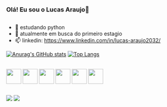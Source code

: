### Olá! Eu sou o Lucas Araujo👋
##

- 🌱 estudando python
- 🤔 atualmente em busca do primeiro estagio
- 📫 linkedin: https://www.linkedin.com/in/lucas-araujo2032/

[![Anurag's GitHub stats](https://github-readme-stats.vercel.app/api?username=lucas-araujo20&show_icons=true&theme=gruvbox)](https://github.com/anuraghazra/github-readme-stats)
[![Top Langs](https://github-readme-stats.vercel.app/api/top-langs/?username=lucas-araujo20&hide_progress=true)](https://github.com/anuraghazra/github-readme-stats)

<div style="display:inline_block"><br>
<img align="center" height="40" width="40" src="https://cdn.jsdelivr.net/gh/devicons/devicon/icons/html5/html5-original.svg" />
<img  align="center" height="40" width="40" src="https://cdn.jsdelivr.net/gh/devicons/devicon/icons/css3/css3-original.svg" />             
<img align="center" height="40" width="40" src="https://cdn.jsdelivr.net/gh/devicons/devicon/icons/javascript/javascript-original.svg" />
<img align="center" height="40" width="40" src="https://cdn.jsdelivr.net/gh/devicons/devicon/icons/python/python-original.svg" />
<img align="center" height="40" width="40" src="https://cdn.jsdelivr.net/gh/devicons/devicon/icons/php/php-original.svg" />
<img align="center" height="40" width="40" src="https://cdn.jsdelivr.net/gh/devicons/devicon/icons/mysql/mysql-original-wordmark.svg" />      
</div>

##

<div>
  <a href="https://www.linkedin.com/in/lucas-araujo2032/"><img src="https://img.shields.io/badge/LinkedIn-0077B5?style=for-the-badge&logo=linkedin&logoColor=white"></a>
  <a href="mailto:ls.araujo2032@gmail.com"><img src="https://img.shields.io/badge/Gmail-D14836?style=for-the-badge&logo=gmail&logoColor=white"></a>
</div>

